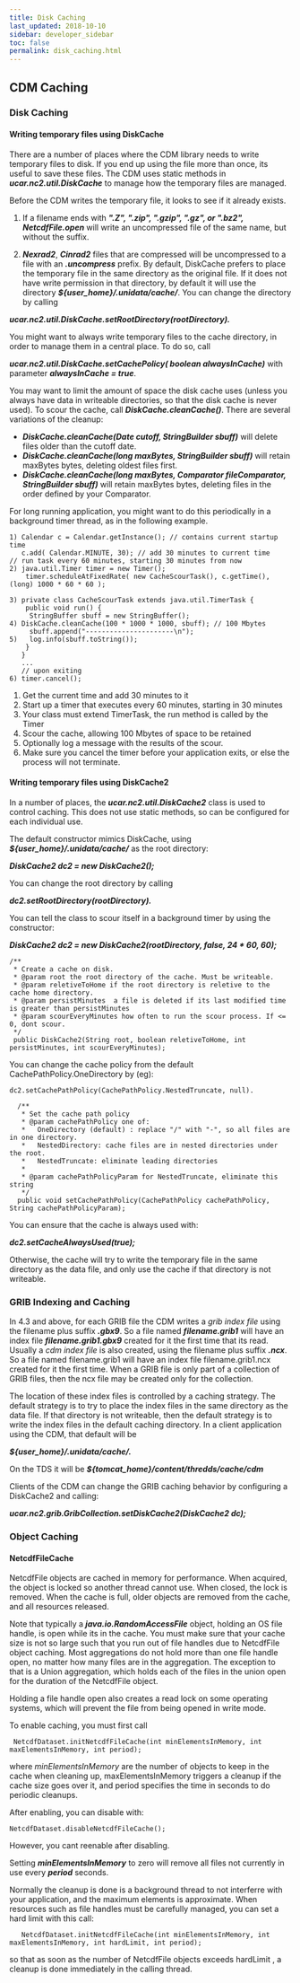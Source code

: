 ```yaml
---
title: Disk Caching
last_updated: 2018-10-10
sidebar: developer_sidebar
toc: false
permalink: disk_caching.html
---
```


## CDM Caching

### Disk Caching

#### Writing temporary files using DiskCache

There are a number of places where the CDM library needs to write temporary files to disk. If you end up using the file more than once, its useful to save these files. The CDM uses static methods in <b>_ucar.nc2.util.DiskCache_</b> to manage how the temporary files are managed.

Before the CDM writes the temporary file, it looks to see if it already exists.

1. If a filename ends with <b>_".Z", ".zip", ".gzip", ".gz", or ".bz2", NetcdfFile.open_</b> will write an uncompressed file of the same name, but without the suffix.

2. <b>_Nexrad2_</b>, <b>_Cinrad2_</b> files that are compressed will be uncompressed to a file with an <b>_.uncompress_</b> prefix.
By default, DiskCache prefers to place the temporary file in the same directory as the original file. If it does not have write permission in that directory, by default it will use the directory <b>_${user_home}/.unidata/cache/_</b>. You can change the directory by calling

<b>_ucar.nc2.util.DiskCache.setRootDirectory(rootDirectory)._</b>

You might want to always write temporary files to the cache directory, in order to manage them in a central place. To do so, call

<b>_ucar.nc2.util.DiskCache.setCachePolicy( boolean alwaysInCache)_</b> with parameter <b>_alwaysInCache = true_</b>.

You may want to limit the amount of space the disk cache uses (unless you always have data in writeable directories, so that the disk cache is never used). To scour the cache, call <b>_DiskCache.cleanCache()_</b>. There are several variations of the cleanup:

* <b>_DiskCache.cleanCache(Date cutoff, StringBuilder sbuff)_</b> will delete files older than the cutoff date.
* <b>_DiskCache.cleanCache(long maxBytes, StringBuilder sbuff)_</b> will retain maxBytes bytes, deleting oldest files first.
* <b>_DiskCache.cleanCache(long maxBytes, Comparator<File> fileComparator, StringBuilder sbuff)_</b> will retain maxBytes bytes, deleting files in the order defined by your Comparator.

For long running application, you might want to do this periodically in a background timer thread, as in the following example.

~~~
1) Calendar c = Calendar.getInstance(); // contains current startup time
   c.add( Calendar.MINUTE, 30); // add 30 minutes to current time     // run task every 60 minutes, starting 30 minutes from now
2) java.util.Timer timer = new Timer();
    timer.scheduleAtFixedRate( new CacheScourTask(), c.getTime(), (long) 1000 * 60 * 60 );

3) private class CacheScourTask extends java.util.TimerTask {   
    public void run() {
     StringBuffer sbuff = new StringBuffer();
4) DiskCache.cleanCache(100 * 1000 * 1000, sbuff); // 100 Mbytes
     sbuff.append("----------------------\n");
5)   log.info(sbuff.toString());
    }
   }
   ...
   // upon exiting
6) timer.cancel();
~~~

1. Get the current time and add 30 minutes to it
2. Start up a timer that executes every 60 minutes, starting in 30 minutes
3. Your class must extend TimerTask, the run method is called by the Timer
4. Scour the cache, allowing 100 Mbytes of space to be retained
5. Optionally log a message with the results of the scour.
6. Make sure you cancel the timer before your application exits, or else the process will not terminate.

#### Writing temporary files using DiskCache2

In a number of places, the <b>_ucar.nc2.util.DiskCache2_</b> class is used to control caching. This does not use static methods, so can be configured for each individual use.

The default constructor mimics DiskCache, using <b>_${user_home}/.unidata/cache/</b>_ as the root directory:

<b>_DiskCache2 dc2 = new DiskCache2();_</b>

You can change the root directory by calling

<b>_dc2.setRootDirectory(rootDirectory)._</b>

You can tell the class to scour itself in a background timer by using the constructor:

<b>_DiskCache2 dc2 = new DiskCache2(rootDirectory, false, 24 * 60, 60);_</b>

~~~
/**
 * Create a cache on disk.
 * @param root the root directory of the cache. Must be writeable.
 * @param reletiveToHome if the root directory is reletive to the cache home directory.
 * @param persistMinutes  a file is deleted if its last modified time is greater than persistMinutes
 * @param scourEveryMinutes how often to run the scour process. If <= 0, dont scour.
 */
 public DiskCache2(String root, boolean reletiveToHome, int persistMinutes, int scourEveryMinutes);
~~~
       
You can change the cache policy from the default CachePathPolicy.OneDirectory by (eg):

~~~
dc2.setCachePathPolicy(CachePathPolicy.NestedTruncate, null).

  /**
   * Set the cache path policy
   * @param cachePathPolicy one of:
   *   OneDirectory (default) : replace "/" with "-", so all files are in one directory.
   *   NestedDirectory: cache files are in nested directories under the root.
   *   NestedTruncate: eliminate leading directories
   *
   * @param cachePathPolicyParam for NestedTruncate, eliminate this string
   */
  public void setCachePathPolicy(CachePathPolicy cachePathPolicy, String cachePathPolicyParam);
~~~
  
You can ensure that the cache is always used with:

<b>_dc2.setCacheAlwaysUsed(true);_</b>

Otherwise, the cache will try to write the temporary file in the same directory as the data file, and only use the cache if that directory is not writeable.

### GRIB Indexing and Caching

In 4.3 and above, for each GRIB file the CDM writes a _grib index file_ using the filename plus suffix <b>_.gbx9_</b>. So a file named <b>_filename.grib1_</b> will have an index file <b>_filename.grib1.gbx9_</b> created for it the first time that its read. Usually a _cdm index file_ is also created, using the filename plus suffix <b>_.ncx_</b>. So a file named filename.grib1 will have an index file filename.grib1.ncx created for it the first time. When a GRIB file is only part of a collection of GRIB files, then the ncx file may be created only for the collection.

The location of these index files is controlled by a caching strategy. The default strategy is to try to place the index files in the same directory as the data file. If that directory is not writeable, then the default strategy is to write the index files in the default caching directory. In a client application using the CDM, that default will be

<b>_${user_home}/.unidata/cache/._</b>

On the TDS it will be
<b>_${tomcat_home}/content/thredds/cache/cdm_</b>

Clients of the CDM can change the GRIB caching behavior by configuring a DiskCache2 and calling:

<b>_ucar.nc2.grib.GribCollection.setDiskCache2(DiskCache2 dc);_</b>

### Object Caching

#### NetcdfFileCache
NetcdfFile objects are cached in memory for performance. When acquired, the object is locked so another thread cannot use. When closed, the lock is removed. When the cache is full, older objects are removed from the cache, and all resources released.

Note that typically a <b>_java.io.RandomAccessFile_</b> object, holding an OS file handle, is open while its in the cache. You must make sure that your cache size is not so large such that you run out of file handles due to NetcdfFile object caching. Most aggregations do not hold more than one file handle open, no matter how many files are in the aggregation. The exception to that is a Union aggregation, which holds each of the files in the union open for the duration of the NetcdfFile object.

Holding a file handle open also creates a read lock on some operating systems, which will prevent the file from being opened in write mode.

To enable caching, you must first call

~~~
 NetcdfDataset.initNetcdfFileCache(int minElementsInMemory, int maxElementsInMemory, int period);
~~~

where _minElementsInMemory_ are the number of objects to keep in the cache when cleaning up, maxElementsInMemory triggers a cleanup if the cache size goes over it, and period specifies the time in seconds to do periodic cleanups.

After enabling, you can disable with:

~~~
NetcdfDataset.disableNetcdfFileCache();
~~~

However, you cant reenable after disabling.

Setting <b>_minElementsInMemory_</b> to zero will remove all files not currently in use every <b>_period_</b> seconds.

Normally the cleanup is done is a background thread to not interferre with your application, and the maximum elements is approximate. When resources such as file handles must be carefully managed, you can set a hard limit with this call:

~~~
   NetcdfDataset.initNetcdfFileCache(int minElementsInMemory, int maxElementsInMemory, int hardLimit, int period);
~~~

so that as soon as the number of NetcdfFile objects exceeds hardLimit , a cleanup is done immediately in the calling thread.
